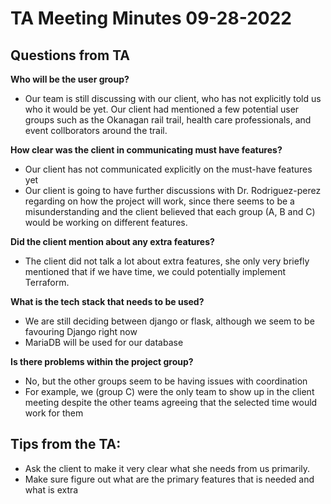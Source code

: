 # TA Meeting Minutes 09-28-2022

## Questions from TA

**Who will be the user group?**
- Our team is still discussing with our client, who has not explicitly told us who it would be yet. Our client had mentioned a few potential user groups such as the Okanagan rail trail, health care professionals, and event collborators around the trail.

**How clear was the client in communicating must have features?**
- Our client has not communicated explicitly on the must-have features yet
- Our client is going to have further discussions with Dr. Rodriguez-perez regarding on how the project will work, since there seems to be a misunderstanding and the client believed that each group (A, B and C) would be working on different features.

**Did the client mention about any extra features?**
- The client did not talk a lot about extra features, she only very briefly mentioned that if we have time, we could potentially implement Terraform.

**What is the tech stack that needs to be used?**
- We are still deciding between django or flask, although we seem to be favouring Django right now
- MariaDB will be used for our database

**Is there problems within the project group?**
- No, but the other groups seem to be having issues with coordination
- For example, we (group C) were the only team to show up in the client meeting despite the other teams agreeing that the selected time would work for them

## Tips from the TA:
- Ask the client to make it very clear what she needs from us primarily. 
- Make sure figure out what are the primary features that is needed and what is extra

